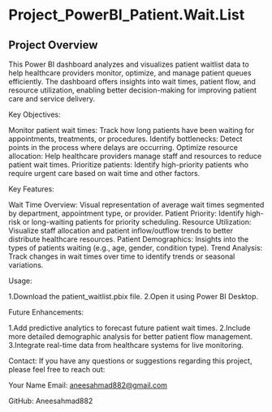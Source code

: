 # Project_PowerBI_Patient.Wait.List
## Project Overview

This Power BI dashboard analyzes and visualizes patient waitlist data to help healthcare providers monitor, optimize, and manage patient queues efficiently.
The dashboard offers insights into wait times, patient flow, and resource utilization, enabling better decision-making for improving patient care and service delivery.

Key Objectives:

Monitor patient wait times:
Track how long patients have been waiting for appointments, treatments, or procedures.
Identify bottlenecks: Detect points in the process where delays are occurring.
Optimize resource allocation: Help healthcare providers manage staff and resources to reduce patient wait times.
Prioritize patients: Identify high-priority patients who require urgent care based on wait time and other factors.

Key Features:

Wait Time Overview: Visual representation of average wait times segmented by department, appointment type, or provider.
Patient Priority: Identify high-risk or long-waiting patients for priority scheduling.
Resource Utilization: Visualize staff allocation and patient inflow/outflow trends to better distribute healthcare resources.
Patient Demographics: Insights into the types of patients waiting (e.g., age, gender, condition type).
Trend Analysis: Track changes in wait times over time to identify trends or seasonal variations.

Usage:

1.Download the patient_waitlist.pbix file.
2.Open it using Power BI Desktop.

Future Enhancements:

1.Add predictive analytics to forecast future patient wait times.
2.Include more detailed demographic analysis for better patient flow management.
3.Integrate real-time data from healthcare systems for live monitoring.

Contact:
If you have any questions or suggestions regarding this project, please feel free to reach out:

Your Name
Email: aneesahmad882@gmail.com

GitHub: Aneesahmad882

